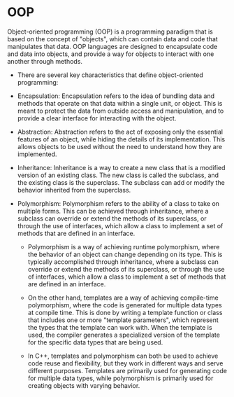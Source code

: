 # OOP

Object-oriented programming (OOP) is a programming paradigm that is based on the concept of "objects", which can contain data and code that manipulates that data. OOP languages are designed to encapsulate code and data into objects, and provide a way for objects to interact with one another through methods.

- There are several key characteristics that define object-oriented programming:

- Encapsulation: Encapsulation refers to the idea of bundling data and methods that operate on that data within a single unit, or object. This is meant to protect the data from outside access and manipulation, and to provide a clear interface for interacting with the object.

- Abstraction: Abstraction refers to the act of exposing only the essential features of an object, while hiding the details of its implementation. This allows objects to be used without the need to understand how they are implemented.

- Inheritance: Inheritance is a way to create a new class that is a modified version of an existing class. The new class is called the subclass, and the existing class is the superclass. The subclass can add or modify the behavior inherited from the superclass.

- Polymorphism: Polymorphism refers to the ability of a class to take on multiple forms. This can be achieved through inheritance, where a subclass can override or extend the methods of its superclass, or through the use of interfaces, which allow a class to implement a set of methods that are defined in an interface.
  - Polymorphism is a way of achieving runtime polymorphism, where the behavior of an object can change depending on its type. This is typically accomplished through inheritance, where a subclass can override or extend the methods of its superclass, or through the use of interfaces, which allow a class to implement a set of methods that are defined in an interface.

  - On the other hand, templates are a way of achieving compile-time polymorphism, where the code is generated for multiple data types at compile time. This is done by writing a template function or class that includes one or more "template parameters", which represent the types that the template can work with. When the template is used, the compiler generates a specialized version of the template for the specific data types that are being used.

  - In C++, templates and polymorphism can both be used to achieve code reuse and flexibility, but they work in different ways and serve different purposes. Templates are primarily used for generating code for multiple data types, while polymorphism is primarily used for creating objects with varying behavior.